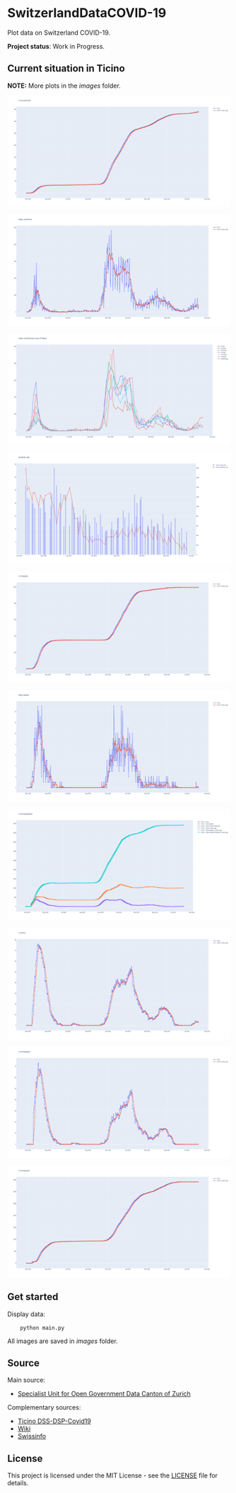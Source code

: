 # SwitzerlandDataCOVID-19

Plot data on Switzerland COVID-19.

**Project status**: Work in Progress.


## Current situation in Ticino

**NOTE:** More plots in the _images_ folder.

![Confirmed](images/OpenZH%23_of_confirmed.png?raw=True)

![Daily Confirmed](images/OpenZHDaily_confirmed.png?raw=True)

![Daily Confirmed per Day Of Week](images/OpenZHDaily_confirmed_per_Day_Of_Week.png?raw=True)

![Positivity Rate](images/OpenZHpositivity_rate.png?raw=True)

![Deaths](images/OpenZH%23_of_deaths.png?raw=True)

![Deaths](images/OpenZHDaily_deaths.png?raw=True)

![Hospitalized](images/OpenZH%23_of_hospitalized.png?raw=True)

![ICU](images/OpenZH%23_of_ICU.png?raw=True)

![Intubated](images/OpenZH%23_of_intubated.png?raw=True)

![Released](images/OpenZH%23_of_released.png?raw=True)



## Get started

Display data:

```
    python main.py
```

All images are saved in _images_ folder.

## Source

Main source:
* [Specialist Unit for Open Government Data Canton of Zurich](https://github.com/openZH/covid_19)

Complementary sources:
* [Ticino DSS-DSP-Covid19](https://www4.ti.ch/dss/dsp/covid19/home/)
* [Wiki](https://en.wikipedia.org/wiki/2020_coronavirus_outbreak_in_Switzerland)
* [Swissinfo](https://www.swissinfo.ch/ita/epidemia_coronavirus--la-situazione-in-svizzera/45590960)


## License
This project is licensed under the MIT License - see the [LICENSE](LICENSE.md) file for details.

